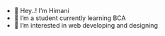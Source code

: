 - 👋 Hey..! I’m Himani
- 🌱 I’m a student currently learning BCA
- 👀 I’m interested in web developing and designing

<!---
HimaniBharatkar/HimaniBharatkar is a ✨ special ✨ repository because its `README.md` (this file) appears on your GitHub profile.
You can click the Preview link to take a look at your changes.
--->

